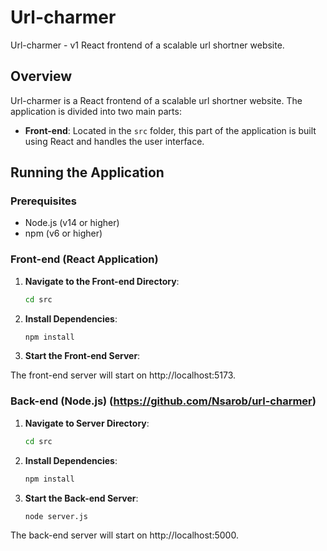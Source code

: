 # Url-charmer
Url-charmer - v1
React frontend of a scalable url shortner website.

## Overview
Url-charmer is a React frontend of a scalable url shortner website. The application is divided into two main parts:
- **Front-end**: Located in the `src` folder, this part of the application is built using React and handles the user interface.

## Running the Application

### Prerequisites
- Node.js (v14 or higher)
- npm (v6 or higher)

### Front-end (React Application)

1. **Navigate to the Front-end Directory**:
   ```sh
   cd src

2. **Install Dependencies**:
   ```sh
   npm install

3. **Start the Front-end Server**:

The front-end server will start on http://localhost:5173.

### Back-end (Node.js) (https://github.com/Nsarob/url-charmer)

1. **Navigate to Server Directory**:
   ```sh
   cd src

2. **Install Dependencies**:
   ```sh
   npm install 

3. **Start the Back-end Server**:
   ```sh
   node server.js 

The back-end server will start on http://localhost:5000.


